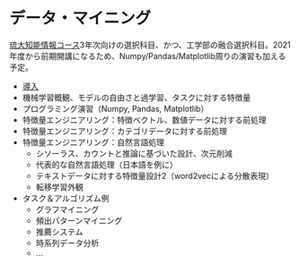 # データ・マイニング
[琉大知能情報コース](https://ie.u-ryukyu.ac.jp)3年次向けの選択科目、かつ、工学部の融合選択科目。2021年度から前期開講になるため、Numpy/Pandas/Matplotlib周りの演習も加える予定。

- [導入](./1-intro/intro.md)
- 機械学習概観、モデルの自由さと過学習、タスクに対する特徴量
- プログラミング演習（Numpy, Pandas, Matplotlib）
- 特徴量エンジニアリング：特徴ベクトル、数値データに対する前処理
- 特徴量エンジニアリング：カテゴリデータに対する前処理
- 特徴量エンジニアリング：自然言語処理
  - シソーラス、カウントと推論に基づいた設計、次元削減
  - 代表的な自然言語処理（日本語を例に）
  - テキストデータに対する特徴量設計2（word2vecによる分散表現）
  - 転移学習外観
- タスク＆アルゴリズム例
  - グラフマイニング
  - 頻出パターンマイニング
  - 推薦システム
  - 時系列データ分析
  - ...
